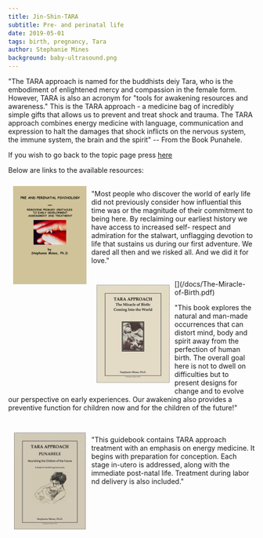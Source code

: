 ```yaml
---
title: Jin-Shin-TARA
subtitle: Pre- and perinatal life
date: 2019-05-01
tags: birth, pregnancy, Tara
author: Stephanie Mines
background: baby-ultrasound.png
---
```


"The TARA approach is named for the buddhists deiy Tara, who is the embodiment of enlightened mercy and compassion in the female form. However, TARA is also an acronym for "tools for awakening resources and awareness." This is the TARA approach - a medicine bag of incredibly simple gifts that allows us to prevent and treat shock and trauma. The TARA approach combines energy medicine with language, communication and expression to halt the damages that shock inflicts on the nervous system, the immune system, the brain and the spirit" -- From the Book Punahele.

If you wish to go back to the topic page press [here](/topics/Pregnancy/topic-text.html)

Below are links to the available resources:

[<img src="/images/pre-and-perinatal-psychology_New.png" style="float: left; margin: 10px;" width="150" height="200"/>](/docs/Pre-and-Perinatal-Psychology.pdf)  
"Most people who discover the world of early life did not previously consider
how influential this time was or the magnitude of their commitment to being
here. By reclaiming our earliest history we have access to increased self-
respect and admiration for the stalwart, unflagging devotion to life that
sustains us during our first adventure. We dared all then and we risked all.
And we did it for love."

<br/>
[<img src="/images/The_Miracle_of_Birth.png" style="float: left; margin: 10px;" width="150" height="200"/>](/docs/The-Miracle-of-Birth.pdf)

"This book explores the natural and man-made occurrences that can distort mind, body
and spirit away from the perfection of human birth. The overall goal here is not to dwell
on difficulties but to present designs for change and to evolve our perspective on early
experiences. Our awakening also provides a preventive function for children now and
for the children of the future!"
<br/><br/>

[<img src="/images/Punahele_Cropped.png" style="float: left; margin: 10px;" width="150" height="200"/>](/docs/Punahele.pdf)
<br/>
"This guidebook contains TARA approach treatment with an emphasis on energy medicine. It begins with preparation for conception. Each stage in-utero is addressed, along with the immediate post-natal life. Treatment during labor nd delivery is also included."
